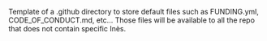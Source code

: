 Template of a .github directory to store default files such as FUNDING.yml, CODE_OF_CONDUCT.md, etc... Those files will be available to all the repo that does not contain specific Inès. 
